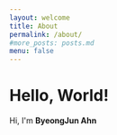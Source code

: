 ```yaml
---
layout: welcome
title: About
permalink: /about/
#more_posts: posts.md
menu: false
---
```


# Hello, World!

Hi, I'm **ByeongJun Ahn**

